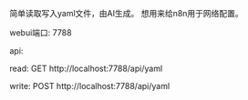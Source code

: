 简单读取写入yaml文件，由AI生成。
想用来给n8n用于网络配置。

webui端口: 7788


api:

read: GET
http://localhost:7788/api/yaml

write: POST
http://localhost:7788/api/yaml